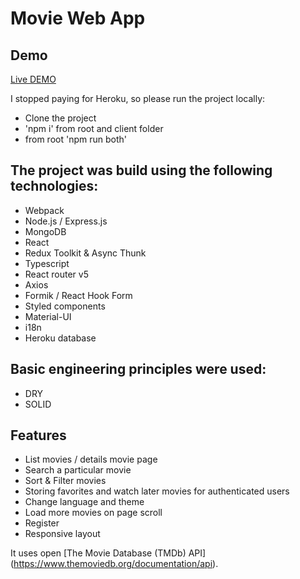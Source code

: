# Movie Web App

## Demo
[Live DEMO](https://filmate.herokuapp.com)

I stopped paying for Heroku, so please run the project locally:
 * Clone the project
 * 'npm i' from root and client folder
 * from root 'npm run both'


## The project was build using the following technologies:
* Webpack
* Node.js / Express.js
* MongoDB
* React
* Redux Toolkit & Async Thunk
* Typescript
* React router v5
* Axios
* Formik / React Hook Form
* Styled components
* Material-UI
* i18n
* Heroku database

## Basic engineering principles were used:
* DRY
* SOLID

## Features
* List movies / details movie page
* Search a particular movie
* Sort & Filter movies
* Storing favorites and watch later movies for authenticated users
* Change language and theme
* Load more movies on page scroll
* Register
* Responsive layout


It uses open [The Movie Database (TMDb) API] (https://www.themoviedb.org/documentation/api).
